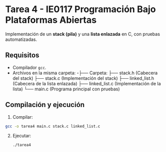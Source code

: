 # Tarea 4 - IE0117 Programación Bajo Plataformas Abiertas

Implementación de un **stack (pila)** y una **lista enlazada** en C, con pruebas automatizadas.

## Requisitos
- Compilador `gcc`.
- Archivos en la misma carpeta:
-├── Carpeta: 
├── stack.h (Cabecera del stack)
├── stack.c (Implementación del stack)
├── linked_list.h (Cabecera de la lista enlazada)
├── linked_list.c (Implementación de la lista)
└── main.c (Programa principal con pruebas)


## Compilación y ejecución
1. Compilar:
 ```bash
 gcc -o tarea4 main.c stack.c linked_list.c
```
2. Ejecutar:
   ```bash
   ./tarea4
   ```
